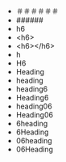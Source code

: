 - ＃＃＃＃＃＃
- \######
- h6
- \<h6>
- \<h6>\</h6>
- h
- H6
- Heading
- heading
- heading6
- Heading6
- heading06
- Heading06
- 6heading
- 6Heading
- 06heading
- 06Heading
